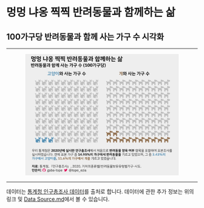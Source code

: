 #  멍멍 냐옹 찍찍 반려동물과 함께하는 삶
## 100가구당 반려동물과 함께 사는 가구 수 시각화

---

<p align="center">
  <img src="/companion_animals/waffle.png" width="80%">
</p>

---

데이터는 [통계청 인구총조사 데이터](https://kosis.kr/statHtml/statHtml.do?orgId=101&tblId=DT_1PH2011&conn_path=I2)를 출처로 합니다.
데이터에 관한 추가 정보는 위의 링크 및 [Data Source.md](https://github.com/gaba-tope/Visualizations/blob/b2da9e7da3349faa11a9a9c9819ff9165becb9a7/companion_animals/Data%20Source.md)에서 볼 수 있습니다.
